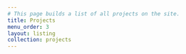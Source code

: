 ```yaml
---
# This page builds a list of all projects on the site.
title: Projects
menu_order: 3
layout: listing
collection: projects
---
```


